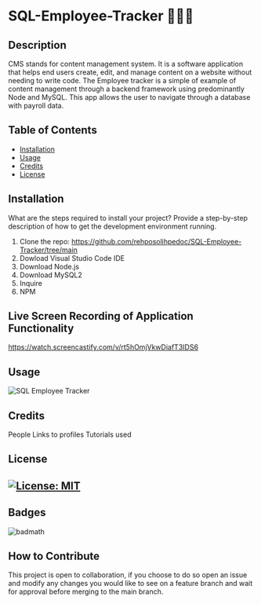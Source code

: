 # SQL-Employee-Tracker 🚀🚀🚀

## Description
CMS stands for content management system. It is a software application that helps end users create, edit, and manage content on a website without needing to write code. The Employee tracker is a simple of example of content management through a backend framework using predominantly Node and MySQL. This app allows the user to navigate through a database with payroll data.

## Table of Contents 
- [Installation](#installation)
- [Usage](#usage)
- [Credits](#credits)
- [License](#license)

## Installation
What are the steps required to install your project? Provide a step-by-step description of how to get the development environment running.
1. Clone the repo: https://github.com/rehposolihpedoc/SQL-Employee-Tracker/tree/main
2. Dowload Visual Studio Code IDE
3. Download Node.js
4. Download MySQL2
5. Inquire 
6. NPM



## Live Screen Recording of Application Functionality

https://watch.screencastify.com/v/rt5hOmjVkwDiafT3IDS6

## Usage
![SQL Employee Tracker](./Media/Screenshot%202023-12-12%20at%204.45.06 PM.png)

## Credits
People
Links to profiles
Tutorials used

## License
[![License: MIT](https://img.shields.io/badge/License-MIT-yellow.svg)](https://opensource.org/licenses/MIT)
---

## Badges
![badmath](https://img.shields.io/github/languages/top/nielsenjared/badmath)


## How to Contribute
This project is open to collaboration, if you choose to do so open an issue and modify any changes you would like to see on a feature branch and wait for approval before merging to the main branch.

